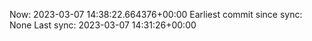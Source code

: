 Now: 2023-03-07 14:38:22.664376+00:00 Earliest commit since sync: None Last sync: 2023-03-07 14:31:26+00:00
